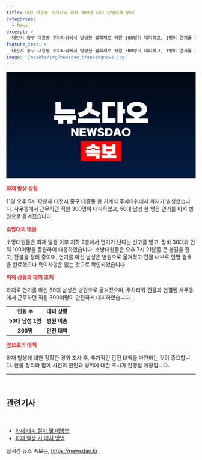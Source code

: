 ```yaml
---
title: 대전 대흥동 주차타워 화재 300명 대피 인명피해 없어
categories:
  - News
excerpt: >
  대전시 중구 대흥동 주차타워에서 발생한 불화재로 직원 300명이 대피하고, 1명이 연기를 마신 채 병원으로 옮겨졌다. 소방당국은 100여명의 인력과 30대의 장비를 동원하여 잔불을 정리하고 인명을 수색했으며, 다행히 특이사항은 발견되지 않았다. 현재 소방대원들은 방수 작업을 진행 중이다.
feature_text: >
  대전시 중구 대흥동 주차타워에서 발생한 불화재로 직원 300명이 대피하고, 1명이 연기를 마신 채 병원으로 옮겨졌다. 소방당국은 100여명의 인력과 30대의 장비를 동원하여 잔불을 정리하고 인명을 수색했으며, 다행히 특이사항은 발견되지 않았다. 현재 소방대원들은 방수 작업을 진행 중이다.
image: '/assets/img/newsdao_breakingnews.jpg'
---
```


<p><img src="/assets/img/newsdao_breakingnews.jpg" alt="bookingtag 속보" /></p>

<p><b><span style="color: #ee2323;">화재 발생 상황</span></b></p>

<p data-ke-size="size16">11일 오후 5시 12분께 대전시 중구 대흥동 한 기계식 주차타워에서 화재가 발생했습니다. 사무동에서 근무하던 직원 300명이 대피하였고, 50대 남성 한 명은 연기를 마셔 병원으로 옮겨졌습니다.</p>

<p><b><span style="color: #ee2323;">소방대의 대응</span></b></p>

<p data-ke-size="size16">소방대원들은 화재 발생 이후 지하 2층에서 연기가 난다는 신고를 받고, 장비 30대와 인력 100여명을 동원하여 대응하였습니다. 소방대원들은 오후 7시 21분쯤 큰 불길을 잡고, 잔불을 정리 중이며, 연기를 마신 남성은 병원으로 옮겨졌고 건물 내부로 인명 검색을 완료했으나 특이사항은 없는 것으로 확인되었습니다.</p>

<p><b><span style="color: #ee2323;">피해 상황과 대피 조치</span></b></p>

<p data-ke-size="size16">화재로 연기를 마신 50대 남성은 병원으로 옮겨졌으며, 주차타워 건물과 연결된 사무동에서 근무하던 직원 300여명이 안전하게 대피하였습니다.</p>

<table>
  <tr>
    <td style="text-align: center; height: 17px;"><b>인원 수</b></td>
    <td style="text-align: center; height: 17px;"><b>대피 상황</b></td>
  </tr>
  <tr>
    <td style="text-align: center; height: 17px;"><b>50대 남성 1명</b></td>
    <td style="text-align: center; height: 17px;"><b>병원 이송</b></td>
  </tr>
  <tr>
    <td style="text-align: center; height: 17px;"><b>300명</b></td>
    <td style="text-align: center; height: 17px;"><b>안전 대피</b></td>
  </tr>
</table>

<p><b><span style="color: #ee2323;">앞으로의 대책</span></b></p>

<p data-ke-size="size16">화재 발생에 대한 정확한 경위 조사 후, 추가적인 안전 대책을 마련하는 것이 중요합니다. 잔불 정리와 함께 사건의 원인과 경위에 대한 조사가 진행될 예정입니다.</p>

<hr>

<p data-ke-size="size16">&nbsp;</p>

<h2 data-ke-size="size26">관련기사</h2>

<p data-ke-size="size16">&nbsp;</p>

<ul>
  <li><a href="https://www.fire.co.kr/news/articleView.html?idxno=12345">화재 대피 절차 및 예방법</a></li>
  <li><a href="https://www.fire.co.kr/news/articleView.html?idxno=12346">화재 발생 시 대처 방법</a></li>
</ul>
실시간 뉴스 속보는, <a href="https://newsdao.kr" rel="dofollow">https://newsdao.kr</a>


